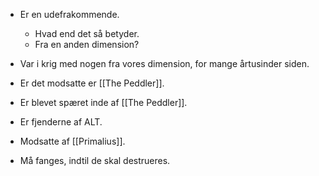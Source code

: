 - Er en udefrakommende. 
	- Hvad end det så betyder.
	- Fra en anden dimension?

- Var i krig med nogen fra vores dimension, for mange årtusinder siden.

- Er det modsatte er [[The Peddler]].
- Er blevet spæret inde af [[The Peddler]].

- Er fjenderne af ALT.
- Modsatte af [[Primalius]].
- Må fanges, indtil de skal destrueres.